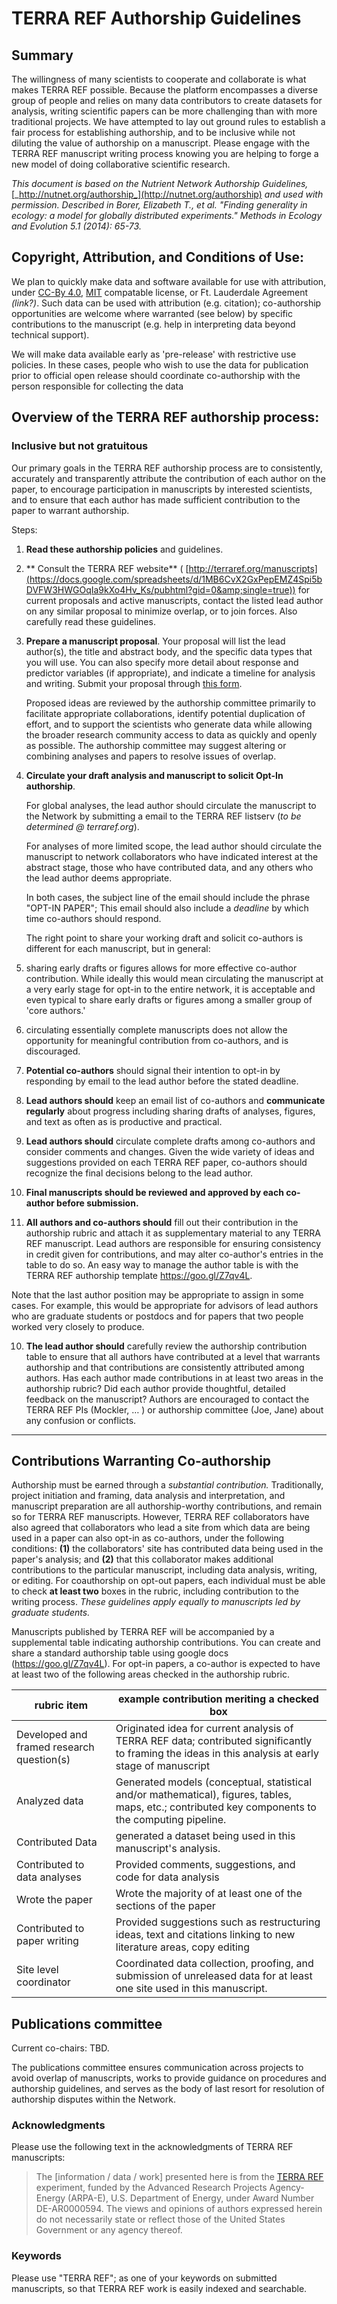 # TERRA REF Authorship Guidelines


## Summary

The willingness of many scientists to cooperate and collaborate is what makes TERRA REF possible. Because the platform encompasses a diverse group of people and relies on many data contributors to create datasets for analysis, writing scientific papers can be more challenging than with more traditional projects. We have attempted to lay out ground rules to establish a fair process for establishing authorship, and to be inclusive while not diluting the value of authorship on a manuscript. Please engage with the TERRA REF manuscript writing process knowing you are helping to forge a new model of doing collaborative scientific research.

_This document is based on the Nutrient Network Authorship Guidelines,_ [_http://nutnet.org/authorship_](http://nutnet.org/authorship) _and used with permission. Described in Borer, Elizabeth T., et al. &quot;Finding generality in ecology: a model for globally distributed experiments.&quot; Methods in Ecology and Evolution 5.1 (2014): 65-73._

## Copyright, Attribution, and Conditions of Use:

We plan to quickly make data and software available for use with attribution, under [CC-By 4.0](https://creativecommons.org/licenses/by/4.0/), [MIT](https://opensource.org/licenses/MIT) compatable license, or Ft. Lauderdale Agreement _(link?)_. Such data can be used with attribution (e.g. citation); co-authorship opportunities are welcome where warranted (see below) by specific contributions to the manuscript (e.g. help in interpreting data beyond technical support).

We will make data available early as &#39;pre-release&#39; with restrictive use policies. In these cases, people who wish to use the data for publication prior to official open release should coordinate co-authorship with the person responsible for collecting the data

## Overview of the TERRA REF authorship process:

### Inclusive but not gratuitous

Our primary goals in the TERRA REF authorship process are to consistently, accurately and transparently attribute the contribution of each author on the paper, to encourage participation in manuscripts by interested scientists, and to ensure that each author has made sufficient contribution to the paper to warrant authorship.

Steps:

1. **Read these authorship policies** and guidelines.
2. ** Consult the TERRA REF website** ( [http://terraref.org/manuscripts](https://docs.google.com/spreadsheets/d/1MB6CvX2GxPepEMZ4Spi5bDVFW3HWGOqIa9kXo4Hv_Ks/pubhtml?gid=0&amp;single=true)) for current proposals and active manuscripts, contact the listed lead author on any similar proposal to minimize overlap, or to join forces. Also carefully read these guidelines.
3. **Prepare a manuscript proposal**. Your proposal will list the lead author(s), the title and abstract body, and the specific data types that you will use. You can also specify more detail about response and predictor variables (if appropriate), and indicate a timeline for analysis and writing. Submit your proposal through [this form](http://goo.gl/forms/NgWutmGJZlmFkfxG3).

    Proposed ideas are reviewed by the authorship committee primarily to facilitate appropriate collaborations, identify potential duplication of effort, and to support the scientists who generate data while allowing the broader research community access to data as quickly and openly as possible. The authorship committee may suggest altering or combining analyses and papers to resolve issues of overlap.

4. **Circulate your draft analysis and manuscript to solicit Opt-In authorship**.

    For global analyses, the lead author should circulate the manuscript to the Network by submitting a email to the TERRA REF listserv (_to be determined @ terraref.org_).

    For analyses of more limited scope, the lead author should circulate the manuscript to network collaborators who have indicated interest at the abstract stage, those who have contributed data, and any others who the lead author deems appropriate.

    In both cases, the subject line of the email should include the phrase "OPT-IN PAPER"; This email should also include a _deadline_ by which time co-authors should respond.

    The right point to share your working draft and solicit co-authors is different for each manuscript, but in general:

  1.  sharing early drafts or figures allows for more effective co-author contribution. While ideally this would mean circulating the manuscript at a very early stage for opt-in to the entire network, it is acceptable and even typical to share early drafts or figures among a smaller group of &#39;core authors.&#39;

  2. circulating essentially complete manuscripts does not allow the opportunity for meaningful contribution from co-authors, and is discouraged.

5. **Potential co-authors** should signal their intention to opt-in by responding by email to the lead author before the stated deadline.

6. **Lead authors should** keep an email list of co-authors and **communicate regularly** about progress including sharing drafts of analyses, figures, and text as often as is productive and practical.

7. **Lead authors should** circulate complete drafts among co-authors and consider comments and changes. Given the wide variety of ideas and suggestions provided on each TERRA REF paper, co-authors should recognize the final decisions belong to the lead author.

8. **Final manuscripts should be reviewed and approved by each co-author before submission.**

9. **All authors and co-authors should** fill out their contribution in the authorship rubric and attach it as supplementary material to any TERRA REF manuscript. Lead authors are responsible for ensuring consistency in credit given for contributions, and may alter co-author&#39;s entries in the table to do so. An easy way to manage the author table is with the TERRA REF authorship template https://goo.gl/Z7qv4L.

Note that the last author position may be appropriate to assign in some cases. For example, this would be appropriate for advisors of lead authors who are graduate students or postdocs and for papers that two people worked very closely to produce.

10. **The lead author should** carefully review the authorship contribution table to ensure that all authors have contributed at a level that warrants authorship and that contributions are consistently attributed among authors. Has each author made contributions in at least two areas in the authorship rubric? Did each author provide thoughtful, detailed feedback on the manuscript? Authors are encouraged to contact the TERRA REF PIs (Mockler, … ) or authorship committee (Joe, Jane) about any confusion or conflicts.

--- 

## Contributions Warranting Co-authorship

Authorship must be earned through a _substantial contribution._ Traditionally, project initiation and framing, data analysis and interpretation, and manuscript preparation are all authorship-worthy contributions, and remain so for TERRA REF manuscripts. However, TERRA REF collaborators have also agreed that collaborators who lead a site from which data are being used in a paper can also opt-in as co-authors, under the following conditions: **(1)** the collaborators&#39; site has contributed data being used in the paper's analysis; and **(2)** that this collaborator makes additional contributions to the particular manuscript, including data analysis, writing, or editing. For coauthorship on opt-out papers, each individual must be able to check **at least two** boxes in the rubric, including contribution to the writing process. _These guidelines apply equally to manuscripts led by graduate students._

Manuscripts published by TERRA REF will be accompanied by a supplemental table indicating authorship contributions. You can create and share a standard authorship table using google docs (https://goo.gl/Z7qv4L). For opt-in papers, a co-author is expected to have at least two of the following areas checked in the authorship rubric.

| rubric item | example contribution meriting a checked box |
| --- | --- |
| Developed and framed research question(s) | Originated idea for current analysis of TERRA REF data; contributed significantly to framing the ideas in this analysis at early stage of manuscript |
| Analyzed data | Generated models (conceptual, statistical and/or mathematical), figures, tables, maps, etc.; contributed key components to the computing pipeline. |
| Contributed Data | generated a dataset being used in this manuscript&#39;s analysis. |
| Contributed to data analyses | Provided comments, suggestions, and code for data analysis |
| Wrote the paper | Wrote the majority of at least one of the sections of the paper |
| Contributed to paper writing | Provided suggestions such as restructuring ideas, text and citations linking to new literature areas, copy editing |
| Site level coordinator | Coordinated data collection, proofing, and submission of unreleased data for at least one site used in this manuscript. |

## Publications committee

Current co-chairs: TBD.

The publications committee ensures communication across projects to avoid overlap of manuscripts, works to provide guidance on procedures and authorship guidelines, and serves as the body of last resort for resolution of authorship disputes within the Network.

### Acknowledgments

Please use the following text in the acknowledgments of TERRA REF manuscripts:

> The [information / data / work] presented here is from the [TERRA REF](http://terraref.org) experiment, funded by the Advanced Research Projects Agency-Energy (ARPA-E), U.S. Department of Energy, under Award Number DE-AR0000594. The views and opinions of authors expressed herein do not necessarily state or reflect those of the United States Government or any agency thereof.


### Keywords

Please use "TERRA REF"; as one of your keywords on submitted manuscripts, so that TERRA REF work is easily indexed and searchable.
